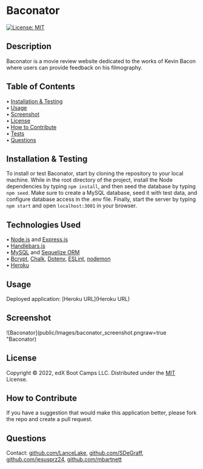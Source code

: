 # Baconator

[![License: MIT](https://img.shields.io/badge/License-MIT-yellow.svg)](https://opensource.org/licenses/MIT)

## Description

Baconator is a movie review website dedicated to the works of Kevin Bacon where users can provide feedback on his filmography.

## Table of Contents

&bull; [Installation & Testing](#installation--testing)<br>
&bull; [Usage](#usage)<br>
&bull; [Screenshot](#screenshot)<br>
&bull; [License](#license)<br>
&bull; [How to Contribute](#how-to-contribute)<br>
&bull; [Tests](#tests)<br>
&bull; [Questions](#questions)

## Installation & Testing

To install or test Baconator, start by cloning the repository to your local machine. While in the root directory of the project, install the Node dependencies by typing `npm install`, and then seed the database by typing `npm seed`. Make sure to create a MySQL database, seed it with test data, and configure database access in the .env file. Finally, start the server by typing `npm start` and open `localhost:3001` in your browser.

## Technologies Used

&bull; [Node.js](https://nodejs.org/en/) and [Express.js](https://expressjs.com/)<br>
&bull; [Handlebars.js](https://handlebarsjs.com/)<br>
&bull; [MySQL](https://www.mysql.com/) and [Sequelize ORM](https://sequelize.org/)<br>
&bull; [Bcrypt](https://www.npmjs.com/package/bcrypt), [Chalk](https://www.npmjs.com/package/chalk), [Dotenv](dotenv), [ESLint](https://eslint.org/), [nodemon](https://www.npmjs.com/package/nodemon)<br>
&bull; [Heroku](https://www.heroku.com/)

## Usage

Deployed application: [Heroku URL](Heroku URL)

## Screenshot
![Baconator](public/Images/baconator_screenshot.pngraw=true "Baconator)

## License

Copyright © 2022, edX Boot Camps LLC. Distributed under the [MIT](https://opensource.org/licenses/MIT) License.

## How to Contribute

If you have a suggestion that would make this application better, please fork the repo and create a pull request.

## Questions

Contact: [github.com/LanceLake](https://github.com/LanceLake), [github.com/SDeGraff](https://github.com/SDeGraff), [github.com/jesusprz24](https://github.com/jesusprz24), [github.com/mbartnett](https://github.com/mbartnett)




